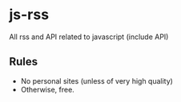 # js-rss
All rss and API related to javascript  (include API)
## Rules
- No personal sites (unless of very high quality)
- Otherwise, free.
